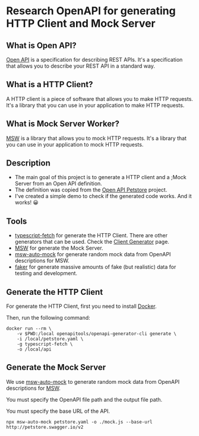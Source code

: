 # Research OpenAPI for generating HTTP Client and Mock Server

## What is Open API?

[Open API](https://www.openapis.org/) is a specification for describing REST APIs. It's a specification that allows you to describe your REST API in a standard way.

## What is a HTTP Client?

A HTTP client is a piece of software that allows you to make HTTP requests. It's a library that you can use in your application to make HTTP requests.

## What is Mock Server Worker?

[MSW](https://mswjs.io) is a library that allows you to mock HTTP requests. It's a library that you can use in your application to mock HTTP requests.

## Description

- The main goal of this project is to generate a HTTP client and a ;Mock Server from an Open API definition.
- The definition was copied from the [Open API Petstore](https://raw.githubusercontent.com/openapitools/openapi-generator/master/modules/openapi-generator/src/test/resources/3_0/petstore.yaml) project.
- I've created a simple demo to check if the generated code works. And it works! 😀

## Tools

- [typescript-fetch](https://openapi-generator.tech/docs/generators/typescript-fetch/) for generate the HTTP Client. There are other generators that can be used. Check the [Client Generator](https://openapi-generator.tech/docs/generators#client-generators) page.
- [MSW](https://mswjs.io) for generate the Mock Server.
- [msw-auto-mock](https://github.com/zoubingwu/msw-auto-mock) for generate random mock data from OpenAPI descriptions for MSW.
- [faker](https://github.com/faker-js/faker) for generate massive amounts of fake (but realistic) data for testing and development.

## Generate the HTTP Client

For generate the HTTP Client, first you need to install [Docker](https://docs.docker.com/get-docker/).

Then, run the following command:

```shell
docker run --rm \
    -v $PWD:/local openapitools/openapi-generator-cli generate \
    -i /local/petstore.yaml \
    -g typescript-fetch \
    -o /local/api
```

## Generate the Mock Server

We use [msw-auto-mock](https://github.com/zoubingwu/msw-auto-mock) to generate random mock data from OpenAPI descriptions for [MSW](https://mswjs.io).

You must specify the OpenAPI file path and the output file path.

You must specify the base URL of the API.

```shell
npx msw-auto-mock petstore.yaml -o ./mock.js --base-url http://petstore.swagger.io/v2
```
